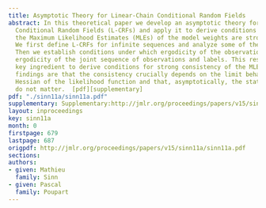 ```yaml
---
title: Asymptotic Theory for Linear-Chain Conditional Random Fields
abstract: In this theoretical paper we develop an asymptotic theory for Linear-Chain
  Conditional Random Fields (L-CRFs) and apply it to derive conditions under which
  the Maximum Likelihood Estimates (MLEs) of the model weights are strongly consistent.
  We first define L-CRFs for infinite sequences and analyze some of their basic properties.
  Then we establish conditions under which ergodicity of the observations implies
  ergodicity of the joint sequence of observations and labels. This result is the
  key ingredient to derive conditions for strong consistency of the MLEs. Interesting
  findings are that the consistency crucially depends on the limit behavior of the
  Hessian of the likelihood function and that, asymptotically, the state feature functions
  do not matter.  [pdf][supplementary]
pdf: "./sinn11a/sinn11a.pdf"
supplementary: Supplementary:http://jmlr.org/proceedings/papers/v15/sinn11a/sinn11aSupple.pdf
layout: inproceedings
key: sinn11a
month: 0
firstpage: 679
lastpage: 687
origpdf: http://jmlr.org/proceedings/papers/v15/sinn11a/sinn11a.pdf
sections: 
authors:
- given: Mathieu
  family: Sinn
- given: Pascal
  family: Poupart
---
```

